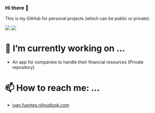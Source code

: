 ### Hi there 👋 

This is my GitHub for personal projects (which can be public or private). 

<img src="https://api.codiga.io/project/29683/score/svg"> <img src="https://api.codiga.io/project/29683/status/svg">

# 🔭 I’m currently working on ...
- An app for companies to handle their financial resources (Private repository)

# 📫 How to reach me: ...
- ivan.fuentes.r@outlook.com
